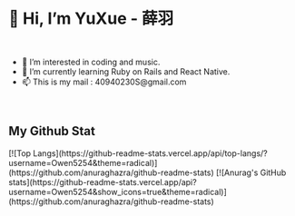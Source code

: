 <h1>👋 Hi, I’m YuXue - 薛羽 </h1>
<br>
<ul>
  <li> 👀 I’m interested in coding and music.</li>
  <li> 🌱 I’m currently learning Ruby on Rails and React Native.</li>
  <li> 📫 This is my mail : 40940230S@gmail.com </li>
</ul>

<br>
<h2> My Github Stat </h2>
[![Top Langs](https://github-readme-stats.vercel.app/api/top-langs/?username=Owen5254&theme=radical)](https://github.com/anuraghazra/github-readme-stats)
[![Anurag's GitHub stats](https://github-readme-stats.vercel.app/api?username=Owen5254&show_icons=true&theme=radical)](https://github.com/anuraghazra/github-readme-stats)



